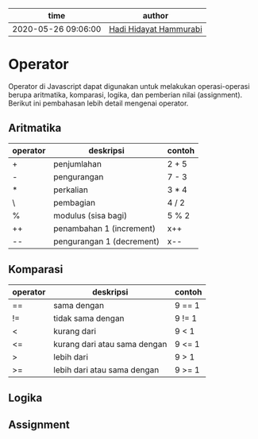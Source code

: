 time | author
-|-
2020-05-26 09:06:00 | [Hadi Hidayat Hammurabi](https://github.com/hadihammurabi)

# Operator
Operator di Javascript dapat digunakan untuk melakukan operasi-operasi berupa aritmatika, komparasi, logika,
dan pemberian nilai (assignment). Berikut ini pembahasan lebih detail mengenai operator.

## Aritmatika
operator | deskripsi | contoh
-|-|-
\+ | penjumlahan | 2 + 5
\- | pengurangan | 7 - 3
\* | perkalian | 3 * 4
\ | pembagian | 4 / 2
% | modulus (sisa bagi) | 5 % 2
++ | penambahan 1 (increment) | x++
-- | pengurangan 1 (decrement) | x--

## Komparasi
operator | deskripsi | contoh
-|-|-
== | sama dengan | 9 == 1
!= | tidak sama dengan | 9 != 1
< | kurang dari | 9 < 1
<= | kurang dari atau sama dengan | 9 <= 1
> | lebih dari | 9 > 1
>= | lebih dari atau sama dengan | 9 >= 1

## Logika
## Assignment
